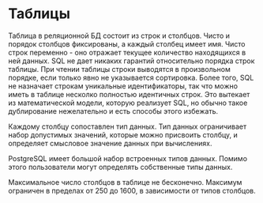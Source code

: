 # Таблицы

Таблица в реляционной БД состоит из строк и столбцов. Чисто и порядок столбцов фиксированы, а каждый столбец имеет имя. Чисто строк переменно - оно отражает текущее количество находящихся в ней данных. SQL не дает никаких гарантий относительно порядка строк таблицы. При чтении таблицы строки выводятся в произвольном порядке, если только явно не указывается сортировка. Более того, SQL не назначает строкам уникальные идентификаторы, так что можно иметь в таблице несколко полностью идентичных строк. Это вытекает из математической модели, которую реализует SQL, но обычно такое дублирование нежелательно и есть способы этого избежать.

Каждому столбцу сопоставлен тип данных. Тип данных ограничивает набор допустимых значений, которые можно присвоить столбцу, и определяет смысловое значение данных при вычислениях.

PostgreSQL имеет большой набор встроенных типов данных. Помимо этого пользователи могут определять собственные типы данных.

Максимальное число столбцов в таблице не бесконечно. Максимум ограничен в пределах от 250 до 1600, в зависимости от типов столбцов.
